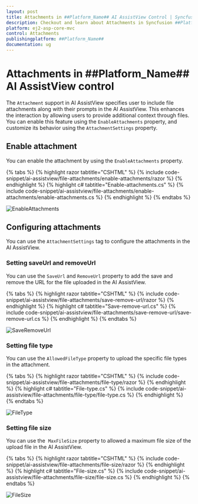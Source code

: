 ```yaml
---
layout: post
title: Attachments in ##Platform_Name## AI AssistView Control | Syncfusion
description: Checkout and learn about Attachments in Syncfusion ##Platform_Name## AI AssistView control of Syncfusion Essential JS 2 and more.
platform: ej2-asp-core-mvc
control: Attachments
publishingplatform: ##Platform_Name##
documentation: ug
---
```


# Attachments in ##Platform_Name## AI AssistView control

The `Attachment` support in AI AssistView specifies user to include file attachments along with their prompts in the AI AssistView. This enhances the interaction by allowing users to provide additional context through files. You can enable this feature using the `EnableAttachments` property, and customize its behavior using the `AttachmentSettings` property.

## Enable attachment

You can enable the attachment by using the `EnableAttachments` property.

{% tabs %}
{% highlight razor tabtitle="CSHTML" %}
{% include code-snippet/ai-assistview/file-attachments/enable-attachments/razor %}
{% endhighlight %}
{% highlight c# tabtitle="Enable-attachments.cs" %}
{% include code-snippet/ai-assistview/file-attachments/enable-attachments/enable-attachments.cs %}
{% endhighlight %}
{% endtabs %}

![EnableAttachments](images/enable-attachments.png)

## Configuring attachments

You can use the `AttachmentSettings` tag to configure the attachments in the AI AssistView.

### Setting saveUrl and removeUrl

You can use the `SaveUrl` and `RemoveUrl` property to add the save and remove the URL for the file uploaded in the AI AssistView.

{% tabs %}
{% highlight razor tabtitle="CSHTML" %}
{% include code-snippet/ai-assistview/file-attachments/save-remove-url/razor %}
{% endhighlight %}
{% highlight c# tabtitle="Save-remove-url.cs" %}
{% include code-snippet/ai-assistview/file-attachments/save-remove-url/save-remove-url.cs %}
{% endhighlight %}
{% endtabs %}

![SaveRemoveUrl](images/save-remove-url.png)

### Setting file type

You can use the `AllowedFileType` property to upload the specific file types in the attachment.

{% tabs %}
{% highlight razor tabtitle="CSHTML" %}
{% include code-snippet/ai-assistview/file-attachments/file-type/razor %}
{% endhighlight %}
{% highlight c# tabtitle="File-type.cs" %}
{% include code-snippet/ai-assistview/file-attachments/file-type/file-type.cs %}
{% endhighlight %}
{% endtabs %}

![FileType](images/file-type.png)

### Setting file size

You can use the  `MaxFileSize` property to allowed a maximum file size of the upload file in the AI AssistView.

{% tabs %}
{% highlight razor tabtitle="CSHTML" %}
{% include code-snippet/ai-assistview/file-attachments/file-size/razor %}
{% endhighlight %}
{% highlight c# tabtitle="File-size.cs" %}
{% include code-snippet/ai-assistview/file-attachments/file-size/file-size.cs %}
{% endhighlight %}
{% endtabs %}

![FileSize](images/file-size.png)